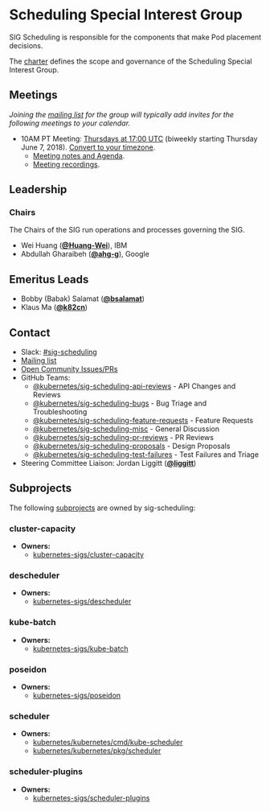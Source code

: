 <!---
This is an autogenerated file!

Please do not edit this file directly, but instead make changes to the
sigs.yaml file in the project root.

To understand how this file is generated, see https://git.k8s.io/community/generator/README.md
--->
# Scheduling Special Interest Group

SIG Scheduling is responsible for the components that make Pod placement decisions.

The [charter](charter.md) defines the scope and governance of the Scheduling Special Interest Group.

## Meetings
*Joining the [mailing list](https://groups.google.com/forum/#!forum/kubernetes-sig-scheduling) for the group will typically add invites for the following meetings to your calendar.*
* 10AM PT Meeting: [Thursdays at 17:00 UTC](https://zoom.us/j/841218129) (biweekly starting Thursday June 7, 2018). [Convert to your timezone](http://www.thetimezoneconverter.com/?t=17:00&tz=UTC).
  * [Meeting notes and Agenda](https://docs.google.com/document/d/13mwye7nvrmV11q9_Eg77z-1w3X7Q1GTbslpml4J7F3A/edit).
  * [Meeting recordings](https://www.youtube.com/watch?v=PweKj6SU7UA&list=PL69nYSiGNLP2vwzcCOhxrL3JVBc-eaJWI).

## Leadership

### Chairs
The Chairs of the SIG run operations and processes governing the SIG.

* Wei Huang (**[@Huang-Wei](https://github.com/Huang-Wei)**), IBM
* Abdullah Gharaibeh (**[@ahg-g](https://github.com/ahg-g)**), Google

## Emeritus Leads

* Bobby (Babak) Salamat (**[@bsalamat](https://github.com/bsalamat)**)
* Klaus Ma (**[@k82cn](https://github.com/k82cn)**)

## Contact
- Slack: [#sig-scheduling](https://kubernetes.slack.com/messages/sig-scheduling)
- [Mailing list](https://groups.google.com/forum/#!forum/kubernetes-sig-scheduling)
- [Open Community Issues/PRs](https://github.com/kubernetes/community/labels/sig%2Fscheduling)
- GitHub Teams:
    - [@kubernetes/sig-scheduling-api-reviews](https://github.com/orgs/kubernetes/teams/sig-scheduling-api-reviews) - API Changes and Reviews
    - [@kubernetes/sig-scheduling-bugs](https://github.com/orgs/kubernetes/teams/sig-scheduling-bugs) - Bug Triage and Troubleshooting
    - [@kubernetes/sig-scheduling-feature-requests](https://github.com/orgs/kubernetes/teams/sig-scheduling-feature-requests) - Feature Requests
    - [@kubernetes/sig-scheduling-misc](https://github.com/orgs/kubernetes/teams/sig-scheduling-misc) - General Discussion
    - [@kubernetes/sig-scheduling-pr-reviews](https://github.com/orgs/kubernetes/teams/sig-scheduling-pr-reviews) - PR Reviews
    - [@kubernetes/sig-scheduling-proposals](https://github.com/orgs/kubernetes/teams/sig-scheduling-proposals) - Design Proposals
    - [@kubernetes/sig-scheduling-test-failures](https://github.com/orgs/kubernetes/teams/sig-scheduling-test-failures) - Test Failures and Triage
- Steering Committee Liaison: Jordan Liggitt (**[@liggitt](https://github.com/liggitt)**)

## Subprojects

The following [subprojects][subproject-definition] are owned by sig-scheduling:
### cluster-capacity
- **Owners:**
  - [kubernetes-sigs/cluster-capacity](https://github.com/kubernetes-sigs/cluster-capacity/blob/master/OWNERS)
### descheduler
- **Owners:**
  - [kubernetes-sigs/descheduler](https://github.com/kubernetes-sigs/descheduler/blob/master/OWNERS)
### kube-batch
- **Owners:**
  - [kubernetes-sigs/kube-batch](https://github.com/kubernetes-sigs/kube-batch/blob/master/OWNERS)
### poseidon
- **Owners:**
  - [kubernetes-sigs/poseidon](https://github.com/kubernetes-sigs/poseidon/blob/master/OWNERS)
### scheduler
- **Owners:**
  - [kubernetes/kubernetes/cmd/kube-scheduler](https://github.com/kubernetes/kubernetes/blob/master/cmd/kube-scheduler/OWNERS)
  - [kubernetes/kubernetes/pkg/scheduler](https://github.com/kubernetes/kubernetes/blob/master/pkg/scheduler/OWNERS)
### scheduler-plugins
- **Owners:**
  - [kubernetes-sigs/scheduler-plugins](https://github.com/kubernetes-sigs/scheduler-plugins/blob/master/OWNERS)

[subproject-definition]: https://github.com/kubernetes/community/blob/master/governance.md#subprojects
<!-- BEGIN CUSTOM CONTENT -->

<!-- END CUSTOM CONTENT -->
